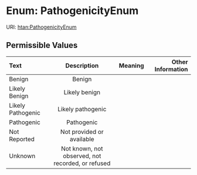 
# Enum: PathogenicityEnum



URI: [htan:PathogenicityEnum](https://w3id.org/htan/PathogenicityEnum)


## Permissible Values

| Text | Description | Meaning | Other Information |
| :--- | :---: | :---: | ---: |
| Benign | Benign |  |  |
| Likely Benign | Likely benign |  |  |
| Likely Pathogenic | Likely pathogenic |  |  |
| Pathogenic | Pathogenic |  |  |
| Not Reported | Not provided or available |  |  |
| Unknown | Not known, not observed, not recorded, or refused |  |  |

